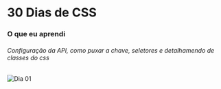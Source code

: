 # 30 Dias de CSS
### O que eu aprendi
###### Configuração da API, como puxar a chave, seletores e detalhamendo de classes do css <span>
![Dia 01](https://github.com/WendelFranklyn/30Days_CSS/assets/69936829/2e82231d-ba9c-40c8-8e04-d9430fd6103e)
##

